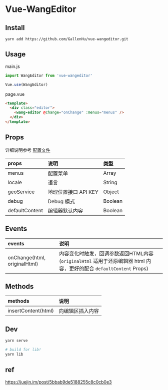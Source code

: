 # Vue-WangEditor
## Install
```
yarn add https://github.com/GallenHu/vue-wangeditor.git
```

## Usage

main.js

```js
import WangEditor from 'vue-wangeditor'

Vue.use(WangEditor)
```

page.vue

```html
<template>
  <div class="editor">
    <wang-editor @change="onChange" :menus="menus" />
  </div>
</template>
```

## Props
详细说明参考 [配置文件](https://github.com/unicapsule/editor/blob/dev-standalone/src/js/config.example.js)

| props | 说明 |类型
| :----  | :----  | :---- |
| menus | 配置菜单 | Array |
| locale | 语言 | String |
| geoService | 地理位置接口 API KEY | Object |
| debug | Debug  模式| Boolean |
| defaultContent | 编辑器默认内容| Boolean |


## Events
| events | 说明 |
| :----  | :----  |
| onChange(html, originalHtml) | 内容变化时触发，回调参数返回HTML内容(`originalHtml` 适用于还原编辑器 html 内容，更好的配合 `defaultContent` Props) |

## Methods
| methods | 说明 |
| :----  | :----  |
| insertContent(html) | 向编辑区插入内容 |

## Dev
```sh
yarn serve

# build for lib!
yarn lib
```

## ref
https://juejin.im/post/5bbab9de5188255c8c0cb0e3
